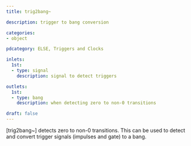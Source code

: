 ```yaml
---
title: trig2bang~

description: trigger to bang conversion

categories:
- object

pdcategory: ELSE, Triggers and Clocks

inlets:
  1st:
  - type: signal
    description: signal to detect triggers

outlets:
  1st:
  - type: bang
    description: when detecting zero to non-0 transitions

draft: false
---
```


[trig2bang~] detects zero to non-0 transitions. This can be used to detect and convert trigger signals (impulses and gate) to a bang.
